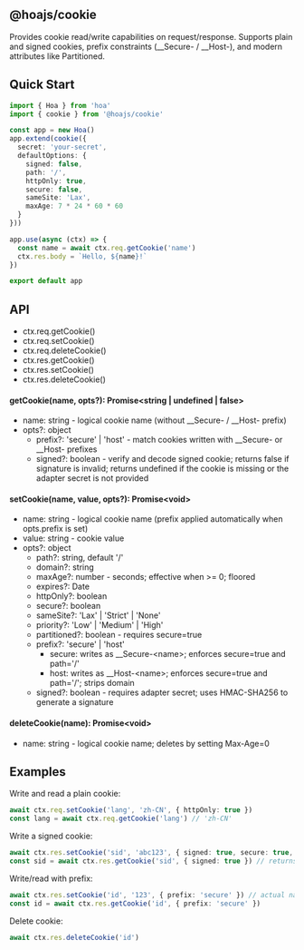 ## @hoajs/cookie

Provides cookie read/write capabilities on request/response. Supports plain and signed cookies, prefix constraints (__Secure- / __Host-), and modern attributes like Partitioned.

## Quick Start

```ts
import { Hoa } from 'hoa'
import { cookie } from '@hoajs/cookie'

const app = new Hoa()
app.extend(cookie({
  secret: 'your-secret',
  defaultOptions: {
    signed: false,
    path: '/',
    httpOnly: true,
    secure: false,
    sameSite: 'Lax',
    maxAge: 7 * 24 * 60 * 60
  }
}))

app.use(async (ctx) => {
  const name = await ctx.req.getCookie('name')
  ctx.res.body = `Hello, ${name}!`
})

export default app
```

## API

- ctx.req.getCookie()
- ctx.req.setCookie()
- ctx.req.deleteCookie()
- ctx.res.getCookie()
- ctx.res.setCookie()
- ctx.res.deleteCookie()

#### getCookie(name, opts?): Promise\<string | undefined | false\>

- name: string - logical cookie name (without __Secure- / __Host- prefix)
- opts?: object
  - prefix?: 'secure' | 'host' - match cookies written with __Secure- or __Host- prefixes
  - signed?: boolean - verify and decode signed cookie; returns false if signature is invalid; returns undefined if the cookie is missing or the adapter secret is not provided

#### setCookie(name, value, opts?): Promise\<void\>

- name: string - logical cookie name (prefix applied automatically when opts.prefix is set)
- value: string - cookie value
- opts?: object
  - path?: string, default '/'
  - domain?: string
  - maxAge?: number - seconds; effective when >= 0; floored
  - expires?: Date
  - httpOnly?: boolean
  - secure?: boolean
  - sameSite?: 'Lax' | 'Strict' | 'None'
  - priority?: 'Low' | 'Medium' | 'High'
  - partitioned?: boolean - requires secure=true
  - prefix?: 'secure' | 'host'
    - secure: writes as __Secure-\<name\>; enforces secure=true and path='/'
    - host: writes as __Host-\<name\>; enforces secure=true and path='/'; strips domain
  - signed?: boolean - requires adapter secret; uses HMAC-SHA256 to generate a signature

#### deleteCookie(name): Promise\<void\>

- name: string - logical cookie name; deletes by setting Max-Age=0

## Examples

Write and read a plain cookie:

```ts
await ctx.req.setCookie('lang', 'zh-CN', { httpOnly: true })
const lang = await ctx.req.getCookie('lang') // 'zh-CN'
```

Write a signed cookie:

```ts
await ctx.res.setCookie('sid', 'abc123', { signed: true, secure: true, sameSite: 'Lax' })
const sid = await ctx.res.getCookie('sid', { signed: true }) // returns plaintext if signature is valid, otherwise false
```

Write/read with prefix:

```ts
await ctx.res.setCookie('id', '123', { prefix: 'secure' }) // actual name: __Secure-id
const id = await ctx.res.getCookie('id', { prefix: 'secure' })
```

Delete cookie:

```ts
await ctx.res.deleteCookie('id')
```
